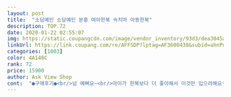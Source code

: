 ```yaml
---
layout: post 
title:  "소담예인 소담예인 분홍 여아한복 속치마 아동한복" 
description: TOP.72 
date: 2020-01-22 02:55:07 
img: https://static.coupangcdn.com/image/vendor_inventory/93d3/dea3045a037713619e0165b1ffaa73e4a12c616b666bc542556be402e899.jpg 
linkUrl: https://link.coupang.com/re/AFFSDP?lptag=AF3600438&subid=ahnPublicAsk&pageKey=126122023&itemId=372561625&vendorItemId=3903113776&traceid=V0-113-d036edc206dcca2f 
categories: [1003] 
color: 4A148C 
rank: 72 
price: 15900 
author: Ask View Shop 
cont:  "●구매후기●<br/>넘 예뻐요~<br/>아이가 한복보다 더 좋아해서 이것만 입으려해요ㅋ<br/>이뻐요.<br/>.<br/>좋아용<br/>풍성하고 사이즈도 딱이고<br/>" 
---
```

